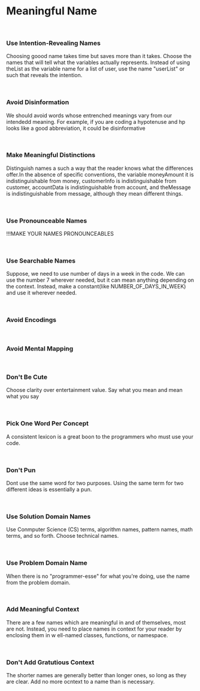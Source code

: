 # Meaningful Name
<br />

<h3>Use Intention-Revealing Names</h3>
<p>Choosing goood name takes time but saves more than it takes. Choose the names that will tell what the variables actually represents. Instead of using theList as the variable name for a list of user, use the name "userList" or such that reveals the intention.</p><br />

<h3>Avoid Disinformation</h3>
<p>We should avoid words whose entrenched meanings vary from our intendedd meaning.  For example, if you are coding a hypotenuse and hp looks like a good abbreviation, it could be disinformative</p><br />

<h3>Make Meaningful Distinctions</h3>
<p>Distinguish names a such a way that the reader knows what the differences offer.In the absence of specific conventions, the variable moneyAmount it is indistinguishable from money, customerInfo is indistinguishable from customer, accountData is indistinguishable from account, and theMessage is indistinguishable from message, although they mean different things.</p><br />

<h3>Use Pronounceable Names</h3>
<p>!!!MAKE YOUR NAMES PRONOUNCEABLES</p><br />

<h3>Use Searchable Names</h3>
<p>Suppose, we need to use number of days in a week in the code. We can use the number 7 wherever needed, but it can mean anything depending on the context. Instead, make a constant(like NUMBER_OF_DAYS_IN_WEEK) and use it wherever needed. </p> <br />

<h3>Avoid Encodings</h3><br />

<h3>Avoid Mental Mapping</h3><br />

<h3>Don't Be Cute</h3>
<p>Choose clarity over entertainment value. Say what you mean and mean what you say</p><br />

<h3>Pick One Word Per Concept</h3>
<p>A consistent lexicon is a great boon to the programmers who must use your code.</p><br />

<h3>Don't Pun</h3>
<p>Dont use the same word for two purposes. Using the same term for two different ideas is essentially a pun.</p><br />

<h3>Use Solution Domain Names</h3>
<p>Use Conmputer Science (CS) terms, algorithm names, pattern names, math terms, and so forth. Choose technical names.</p><br />

<h3>Use Problem Domain Name</h3>
<p>When there is no "programmer-esse" for what you're doing, use the name from the problem domain.</p><br />

<h3>Add Meaningful Context</h3>
<p>There are a few names which are meaningful in and of themselves, most are not. Instead, you need to place names in context for your reader by enclosing them in w ell-named classes, functions, or namespace.</p><br />

<h3>Don't Add Gratutious Context</h3>
<p>The shorter names are generally better than longer ones, so long as they are clear. Add no more ocntext to a name than is necessary.</p>
